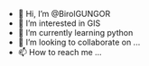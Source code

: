 - 👋 Hi, I’m @BirolGUNGOR
- 👀 I’m interested in GIS
- 🌱 I’m currently learning python
- 💞️ I’m looking to collaborate on ...
- 📫 How to reach me ...

<!---
BirolGUNGOR/BirolGUNGOR is a ✨ special ✨ repository because its `README.md` (this file) appears on your GitHub profile.
You can click the Preview link to take a look at your changes.
--->
